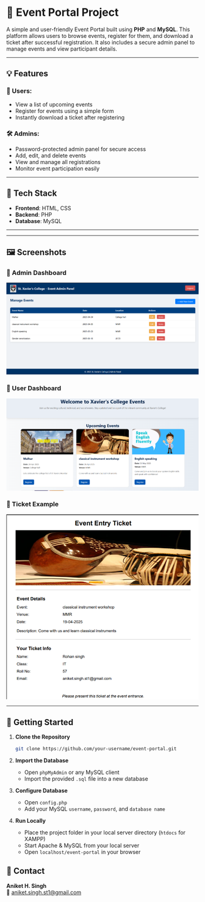 # 🎫 Event Portal Project

A simple and user-friendly Event Portal built using **PHP** and **MySQL**. This platform allows users to browse events, register for them, and download a ticket after successful registration. It also includes a secure admin panel to manage events and view participant details.

---

## 💡 Features

### 👥 Users:
- View a list of upcoming events
- Register for events using a simple form
- Instantly download a ticket after registering

### 🛠 Admins:
- Password-protected admin panel for secure access
- Add, edit, and delete events
- View and manage all registrations
- Monitor event participation easily

---

## 🧰 Tech Stack

- **Frontend**: HTML, CSS  
- **Backend**: PHP  
- **Database**: MySQL  

---



---

## 🖼️ Screenshots


### 🔸 Admin Dashboard
![Registration](screenshots/admin_page.png)

### 🔸 User Dashboard
![Admin Panel](screenshots/user_page.png)

### 🔸 Ticket Example
![Ticket](screenshots/ticket.png)

---


## 🚀 Getting Started

1. **Clone the Repository**  
   ```bash
   git clone https://github.com/your-username/event-portal.git
   ```

2. **Import the Database**  
   - Open `phpMyAdmin` or any MySQL client  
   - Import the provided `.sql` file into a new database

3. **Configure Database**  
   - Open `config.php`  
   - Add your MySQL `username`, `password`, and `database name`

4. **Run Locally**  
   - Place the project folder in your local server directory (`htdocs` for XAMPP)  
   - Start Apache & MySQL from your local server  
   - Open `localhost/event-portal` in your browser

## 📩 Contact

**Aniket H. Singh**  
📧 [aniket.singh.st1@gmail.com](mailto:aniket.singh.st1@gmail.com)
